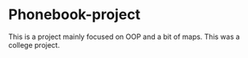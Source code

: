 # Phonebook-project
This is a project mainly focused on OOP and a bit of maps.
This was a college project.
